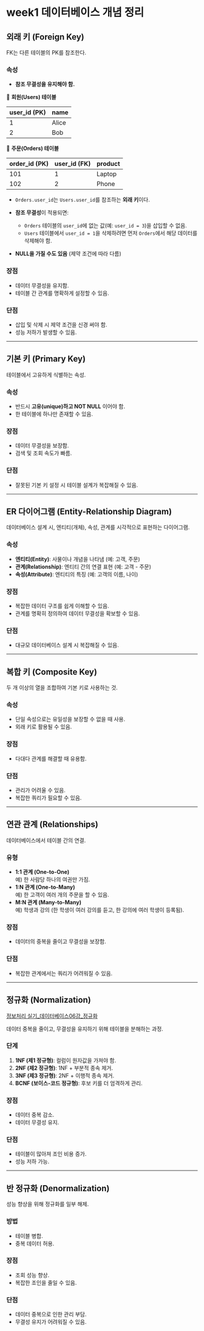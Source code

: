 # week1 데이터베이스 개념 정리

## 외래 키 (Foreign Key)

FK는 다른 테이블의 PK를 참조한다.

### 속성
- **참조 무결성을 유지해야 함.**

📌 **회원(Users) 테이블**

| user_id (PK) | name  |
|-------------|------|
| 1          | Alice |
| 2          | Bob  |

📌 **주문(Orders) 테이블**

| order_id (PK) | user_id (FK) | product |
|--------------|-------------|---------|
| 101         | 1           | Laptop  |
| 102         | 2           | Phone   |

- `Orders.user_id`는 `Users.user_id`를 참조하는 **외래 키**이다.
- **참조 무결성**이 적용되면:
  - `Orders` 테이블의 `user_id`에 없는 값(예: `user_id = 3`)을 삽입할 수 없음.
  - `Users` 테이블에서 `user_id = 1`을 삭제하려면 먼저 `Orders`에서 해당 데이터를 삭제해야 함.

- **NULL을 가질 수도 있음** (제약 조건에 따라 다름)

### 장점
- 데이터 무결성을 유지함.
- 테이블 간 관계를 명확하게 설정할 수 있음.

### 단점
- 삽입 및 삭제 시 제약 조건을 신경 써야 함.
- 성능 저하가 발생할 수 있음.

---

## 기본 키 (Primary Key)

테이블에서 고유하게 식별하는 속성.

### 속성
- 반드시 **고유(unique)하고 NOT NULL** 이어야 함.
- 한 테이블에 하나만 존재할 수 있음.

### 장점
- 데이터 무결성을 보장함.
- 검색 및 조회 속도가 빠름.

### 단점
- 잘못된 기본 키 설정 시 테이블 설계가 복잡해질 수 있음.

---

## ER 다이어그램 (Entity-Relationship Diagram)

데이터베이스 설계 시, 엔티티(개체), 속성, 관계를 시각적으로 표현하는 다이어그램.

### 속성
- **엔티티(Entity)**: 사물이나 개념을 나타냄 (예: 고객, 주문)
- **관계(Relationship)**: 엔티티 간의 연결 표현 (예: 고객 - 주문)
- **속성(Attribute)**: 엔티티의 특징 (예: 고객의 이름, 나이)

### 장점
- 복잡한 데이터 구조를 쉽게 이해할 수 있음.
- 관계를 명확히 정의하여 데이터 무결성을 확보할 수 있음.

### 단점
- 대규모 데이터베이스 설계 시 복잡해질 수 있음.

---

## 복합 키 (Composite Key)

두 개 이상의 열을 조합하여 기본 키로 사용하는 것.

### 속성
- 단일 속성으로는 유일성을 보장할 수 없을 때 사용.
- 외래 키로 활용될 수 있음.

### 장점
- 다대다 관계를 해결할 때 유용함.

### 단점
- 관리가 어려울 수 있음.
- 복잡한 쿼리가 필요할 수 있음.

---

## 연관 관계 (Relationships)

데이터베이스에서 테이블 간의 연결.

### 유형
- **1:1 관계 (One-to-One)**  
  예) 한 사람당 하나의 여권만 가짐.
- **1:N 관계 (One-to-Many)**  
  예) 한 고객이 여러 개의 주문을 할 수 있음.
- **M:N 관계 (Many-to-Many)**  
  예) 학생과 강의 (한 학생이 여러 강의를 듣고, 한 강의에 여러 학생이 등록됨).

### 장점
- 데이터의 중복을 줄이고 무결성을 보장함.

### 단점
- 복잡한 관계에서는 쿼리가 어려워질 수 있음.

---

## 정규화 (Normalization)

[정보처리 실기_데이터베이스06강_정규화](https://youtu.be/RXQ1kZ_JHqg?si=f0OPsoOWnJXSbqca)

데이터 중복을 줄이고, 무결성을 유지하기 위해 테이블을 분해하는 과정.

### 단계
1. **1NF (제1 정규형)**: 컬럼이 원자값을 가져야 함.
2. **2NF (제2 정규형)**: 1NF + 부분적 종속 제거.
3. **3NF (제3 정규형)**: 2NF + 이행적 종속 제거.
4. **BCNF (보이스-코드 정규형)**: 후보 키를 더 엄격하게 관리.

### 장점
- 데이터 중복 감소.
- 데이터 무결성 유지.

### 단점
- 테이블이 많아져 조인 비용 증가.
- 성능 저하 가능.

---

## 반 정규화 (Denormalization)

성능 향상을 위해 정규화를 일부 해제.

### 방법
- 테이블 병합.
- 중복 데이터 허용.

### 장점
- 조회 성능 향상.
- 복잡한 조인을 줄일 수 있음.

### 단점
- 데이터 중복으로 인한 관리 부담.
- 무결성 유지가 어려워질 수 있음.
